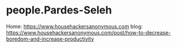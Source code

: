 # people.Pardes-Seleh
Home: https://www.househackersanonymous.com blog: https://www.househackersanonymous.com/post/how-to-decrease-boredom-and-increase-productivity
